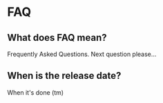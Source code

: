 # FAQ

## What does FAQ mean?
Frequently Asked Questions.
Next question please...

## When is the release date?
When it's done (tm)